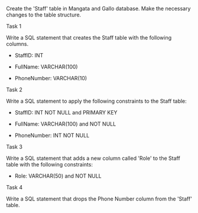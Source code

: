 Create the 'Staff' table in Mangata and Gallo database.
Make the necessary changes to the table structure.

Task 1

Write a SQL statement that creates the Staff table with the following columns.

- StaffID: INT

- FullName: VARCHAR(100)

- PhoneNumber: VARCHAR(10)


Task 2

Write a SQL statement to apply the following constraints to the Staff table:

- StaffID: INT NOT NULL and PRIMARY KEY

- FullName: VARCHAR(100) and NOT NULL

- PhoneNumber: INT NOT NULL


Task 3

Write a SQL statement that adds a new column called 'Role' to the Staff table with the following constraints:

- Role: VARCHAR(50) and NOT NULL


Task 4

Write a SQL statement that drops the Phone Number column from the 'Staff' table.


